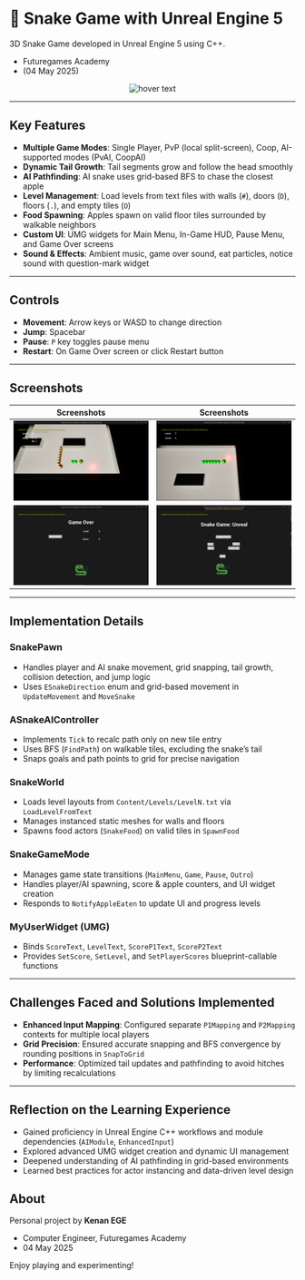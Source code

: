 # 🐍 Snake Game with Unreal Engine 5
3D Snake Game developed in Unreal Engine 5 using C++.

- Futuregames Academy  
- (04 May 2025)

<p align="center">
  <img src="https://github.com/user-attachments/assets/63e3095c-8017-41f2-ba3f-aa245eaa8893" width="250" title="hover text"><br>
  <a href=""></a>
</p>


* * *

## Key Features

- **Multiple Game Modes**: Single Player, PvP (local split-screen), Coop, AI-supported modes (PvAI, CoopAI)  
- **Dynamic Tail Growth**: Tail segments grow and follow the head smoothly  
- **AI Pathfinding**: AI snake uses grid-based BFS to chase the closest apple  
- **Level Management**: Load levels from text files with walls (`#`), doors (`D`), floors (`.`), and empty tiles (`O`)  
- **Food Spawning**: Apples spawn on valid floor tiles surrounded by walkable neighbors  
- **Custom UI**: UMG widgets for Main Menu, In-Game HUD, Pause Menu, and Game Over screens  
- **Sound & Effects**: Ambient music, game over sound, eat particles, notice sound with question-mark widget  

* * *

## Controls

- **Movement**: Arrow keys or WASD to change direction  
- **Jump**: Spacebar  
- **Pause**: `P` key toggles pause menu  
- **Restart**: On Game Over screen or click Restart button  

* * *

## Screenshots

Screenshots           |  Screenshots 
:-------------------------:|:-------------------------:
![](ForReadme/1.png)  |  ![](ForReadme/3.png)
![](ForReadme/2.png)  |  ![](ForReadme/4.png)

* * *

## Implementation Details

### SnakePawn

- Handles player and AI snake movement, grid snapping, tail growth, collision detection, and jump logic  
- Uses `ESnakeDirection` enum and grid-based movement in `UpdateMovement` and `MoveSnake`  

### ASnakeAIController

- Implements `Tick` to recalc path only on new tile entry  
- Uses BFS (`FindPath`) on walkable tiles, excluding the snake’s tail  
- Snaps goals and path points to grid for precise navigation  

### SnakeWorld

- Loads level layouts from `Content/Levels/LevelN.txt` via `LoadLevelFromText`  
- Manages instanced static meshes for walls and floors  
- Spawns food actors (`SnakeFood`) on valid tiles in `SpawnFood`  

### SnakeGameMode

- Manages game state transitions (`MainMenu`, `Game`, `Pause`, `Outro`)  
- Handles player/AI spawning, score & apple counters, and UI widget creation  
- Responds to `NotifyAppleEaten` to update UI and progress levels  

### MyUserWidget (UMG)

- Binds `ScoreText`, `LevelText`, `ScoreP1Text`, `ScoreP2Text`  
- Provides `SetScore`, `SetLevel`, and `SetPlayerScores` blueprint-callable functions  

* * *

## Challenges Faced and Solutions Implemented

- **Enhanced Input Mapping**: Configured separate `P1Mapping` and `P2Mapping` contexts for multiple local players  
- **Grid Precision**: Ensured accurate snapping and BFS convergence by rounding positions in `SnapToGrid`  
- **Performance**: Optimized tail updates and pathfinding to avoid hitches by limiting recalculations  

* * *

## Reflection on the Learning Experience

- Gained proficiency in Unreal Engine C++ workflows and module dependencies (`AIModule`, `EnhancedInput`)  
- Explored advanced UMG widget creation and dynamic UI management  
- Deepened understanding of AI pathfinding in grid-based environments  
- Learned best practices for actor instancing and data-driven level design  

## About

Personal project by **Kenan EGE**  

- Computer Engineer, Futuregames Academy  
- 04 May 2025  

Enjoy playing and experimenting!
